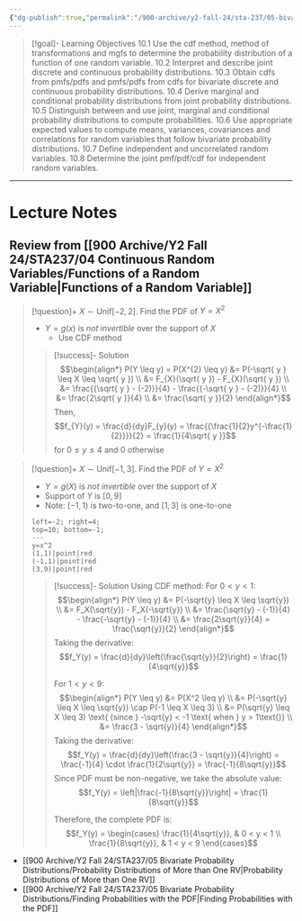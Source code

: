 ```yaml
---
{"dg-publish":true,"permalink":"/900-archive/y2-fall-24/sta-237/05-bivariate-probability-distributions/week-10-more-transformations-and-bivariate-probability-distributions/","tags":["lecture","note","stats","university"],"created":"2024-11-17T15:21:38.429-08:00","updated":"2024-11-23T16:52:12.836-08:00"}
---
```



> [!goal]- Learning Objectives
> 10.1 Use the cdf method, method of transformations and mgfs to determine the probability distribution of a function of one random variable.
> 10.2 Interpret and describe joint discrete and continuous probability distributions.
> 10.3 Obtain cdfs from pmfs/pdfs and pmfs/pdfs from cdfs for bivariate discrete and continuous probability distributions.
> 10.4 Derive marginal and conditional probability distributions from joint probability distributions.
> 10.5 Distinguish between and use joint, marginal and conditional probability distributions to compute probabilities.
> 10.6 Use appropriate expected values to compute means, variances, covariances and correlations for random variables that follow bivariate probability distributions.
> 10.7 Define independent and uncorrelated random variables.
> 10.8 Determine the joint pmf/pdf/cdf for independent random variables.

---

# Lecture Notes

## Review from [[900 Archive/Y2 Fall 24/STA237/04 Continuous Random Variables/Functions of a Random Variable\|Functions of a Random Variable]]

> [!question]+ $X \sim \text{Unif}[-2, 2]$. Find the PDF of $Y = X^{2}$
> - $Y = g(x)$ is *not invertible* over the support of $X$
>     - Use CDF method
>
> > [!success]- Solution
> > $$\begin{align*}
> > P(Y \leq y) = P(X^{2} \leq y) &= P(-\sqrt{ y } \leq X \leq \sqrt{ y }) \\
> > &= F_{X}(\sqrt{ y }) - F_{X}(\sqrt{ y }) \\
> > &= \frac{{\sqrt{ y } - (-2)}}{4} - \frac{{-\sqrt{ y } - (-2)}}{4} \\
> > &= \frac{2\sqrt{ y }}{4} \\
> > &= \frac{\sqrt{ y }}{2}
> > \end{align*}$$
> > Then,
> > $$f_{Y}(y) = \frac{d}{dy}F_{y}(y) = \frac{{\frac{1}{2}y^{-\frac{1}{2}}}}{2} = \frac{1}{4\sqrt{ y }}$$
> > for $0 \leq y \leq 4$ and 0 otherwise

> [!question]+ $X \sim \text{Unif}[-1, 3]$. Find the PDF of $Y = X^2$
> - $Y = g(X)$ is *not invertible* over the support of $X$
> - Support of $Y$ is $[0, 9]$
> - Note: $[-1, 1)$ is two-to-one, and $[1,3]$ is one-to-one
>
> ```desmos-graph
> left=-2; right=4;
> top=10; bottom=-1;
> ---
> y=x^2
> (1,1)|point|red
> (-1,1)|point|red
> (3,9)|point|red
> ```
>
> > [!success]- Solution
> > Using CDF method:
> > For $0 < y < 1$:
> > $$\begin{align*}
> > P(Y \leq y) &= P(-\sqrt{y} \leq X \leq \sqrt{y}) \\
> > &= F_X(\sqrt{y}) - F_X(-\sqrt{y}) \\
> > &= \frac{\sqrt{y} - (-1)}{4} - \frac{-\sqrt{y} - (-1)}{4} \\
> > &= \frac{2\sqrt{y}}{4} = \frac{\sqrt{y}}{2}
> > \end{align*}$$
> > Taking the derivative:
> > $$f_Y(y) = \frac{d}{dy}\left(\frac{\sqrt{y}}{2}\right) = \frac{1}{4\sqrt{y}}$$
> > 
> > For $1 < y < 9$:
> > $$\begin{align*}
> > P(Y \leq y) &= P(X^2 \leq y) \\
> > &= P(-\sqrt{y} \leq X \leq \sqrt{y}) \cap P(-1 \leq X \leq 3) \\
> > &= P(\sqrt{y} \leq X \leq 3) \text{ (since } -\sqrt{y} < -1 \text{ when } y > 1\text{)} \\
> > &= \frac{3 - \sqrt{y}}{4}
> > \end{align*}$$
> > Taking the derivative:
> > $$f_Y(y) = \frac{d}{dy}\left(\frac{3 - \sqrt{y}}{4}\right) = \frac{-1}{4} \cdot \frac{1}{2\sqrt{y}} = \frac{-1}{8\sqrt{y}}$$
> > Since PDF must be non-negative, we take the absolute value:
> > $$f_Y(y) = \left|\frac{-1}{8\sqrt{y}}\right| = \frac{1}{8\sqrt{y}}$$
> > 
> > Therefore, the complete PDF is:
> > $$f_Y(y) = \begin{cases}
> > \frac{1}{4\sqrt{y}}, & 0 < y < 1 \\
> > \frac{1}{8\sqrt{y}}, & 1 < y < 9
> > \end{cases}$$

- [[900 Archive/Y2 Fall 24/STA237/05 Bivariate Probability Distributions/Probability Distributions of More than One RV\|Probability Distributions of More than One RV]]
- [[900 Archive/Y2 Fall 24/STA237/05 Bivariate Probability Distributions/Finding Probabilities with the PDF\|Finding Probabilities with the PDF]]
